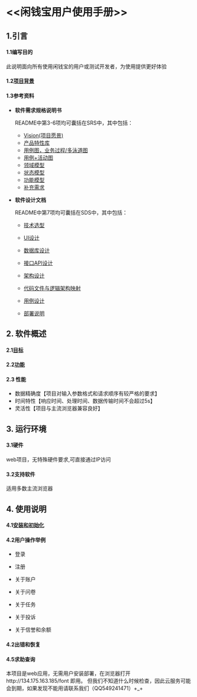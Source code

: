   # <<闲钱宝用户使用手册>>
  
  ## 1.引言
  #### 1.1编写目的
      
  此说明面向所有使用闲钱宝的用户或测试开发者，为使用提供更好体验
      
  #### 1.2[项目背景]( project/about.md)
         
  #### 1.3参考资料
      
  - **软件需求规格说明书**

    README中第3-6项均可囊括在SRS中，其中包括：

    - [Vision(项目愿景)](vision.md)
    - [产品特性库](product_backlog.md)
    - [用例图，业务过程/多泳道图](../Requirement/Usecase_Diagram.md)
    - [用例+活动图](../Requirement/Use_Cases.md)
    - [领域模型](../Requirement/Domain_Model.md)
    - [状态模型](../Requirement/State_Model.md)
    - [功能模型](../Requirement/System_Sequence_Diagram.md)
    - [补充需求](../Requirement/Supplementary_Requirements.md)

- **软件设计文档**

    README中第7项均可囊括在SDS中，其中包括：

    - [技术选型](../design/tech.md)

    - [UI设计](../design/UI.md)
    - [数据库设计](../design/Database.md)
    - [接口API设计](../design/API.md)
    - [架构设计](../design/Architecture.md)
    - [代码文件与逻辑架构映射](../specification/BCE.md)
    - [用例设计](../design/Usecase.md)
    - [部署说明](../specification/deploy.md)
      
## 2. 软件概述
  
  #### 2.1[目标](project/vision.md)
     
  #### 2.2[功能](project/product_backlog.md)
  
  #### 2.3 性能
  
   - 数据精确度【项目对输入参数格式和请求顺序有较严格的要求】
   - 时间特性【响应时间、处理时间、数据传输时间不会超过5s】
   - 灵活性【项目与主流浏览器兼容良好】

## 3. 运行环境
  #### 3.1硬件
  
   web项目，无特殊硬件要求,可直接通过IP访问
 
 #### 3.2支持软件
      
   适用多数主流浏览器
  
## 4. 使用说明
  #### 4.1[安装和初始化](../specification/deploy.md)

  #### 4.2用户操作举例
   
   * 登录
   
   * 注册
   
   * 关于账户
   
   * 关于问卷
   
   
   *  关于任务
   
   * 关于投诉
   
   * 关于信誉和余额
   
  
  #### 4.2出错和恢复
    
      

  #### 4.5求助查询
   
   本项目是web应用，无需用户安装部署，在浏览器打开http://134.175.163.185/font 即用。
   但我们不知道什么时候检查，因此云服务可能会到期，如果发现不能用请联系我们（QQ549241471）+_+

  

 
